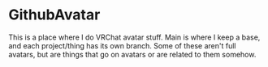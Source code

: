 # GithubAvatar
This is a place where I do VRChat avatar stuff. 
Main is where I keep a base, and each project/thing has its own branch. Some of these aren't full avatars, but are things that go on avatars or are related to them somehow.
